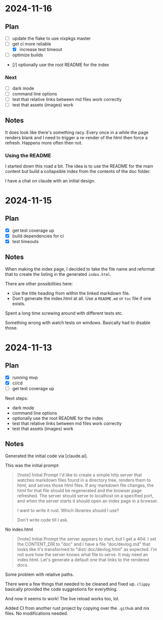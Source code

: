# 2024-11-16

## Plan

- [ ] update the flake to use nixpkgs master
- [ ] get ci more reliable
  - [x] increase test timeout
- [ ] optimize builds
- [/] optionally use the root README for the index

### Next

- [ ] dark mode
- [ ] command line options
- [ ] test that relative links between md files work correctly
- [ ] test that assets (images) work

## Notes

It does look like there's something racy. Every once in a while the page
renders blank and I need to trigger a re-render of the html then force a 
refresh. Happens more often then not.

### Using the README

I started down this road a bit. The idea is to use the README for the main
content but build a collapsible index from the contents of the doc folder.

I have a chat on claude with an initial design.

# 2024-11-15

## Plan

- [x] get test coverage up
- [x] build dependencies for ci
- [x] test timeouts

## Notes

When making the index page, I decided to take the file name and 
reformat that to create the listing in the generated `index.html`.

There are other possibilities here:
- Use the title heading from within the linked markdown file.
- Don't generate the index.html at all. Use a `README.md` or `toc`
  file if one exists.

Spent a long time screwing around with different tests etc.

Something wrong with watch tests on windows. Basically had to disable those.

# 2024-11-13

## Plan

- [x] running mvp
- [x] ci/cd
- [ ] get test coverage up

Next steps:
- dark mode
- command line options
- optionally use the root README for the index
- test that relative links between md files work correctly
- test that assets (images) work

## Notes

Generated the initial code via [claude.ai].

This was the initial prompt:

> [!note] Initial Prompt
> I'd like to create a simple http server that watches markdown files found
> in a directory tree, renders them to html, and serves those html files. If any
> markdown file changes, the html for that file should be regenerated and the
> browser page refreshed. The server should serve to localhost on a specified
> port, and when the server starts it should open an index page in a browser.
> 
> I want to write it rust. Which libraries should I use?
>
> Don't write code till I ask.

No index.html

> [!note] Initial Prompt
> the server appears to start, but I get a 404. I set the CONTENT_DIR to "doc"
> and I have a file "doc/devlog.md" that looks like it's transformed to "dist/
> doc/devlog.html" as expected. I'm not sure how the server knows what file to
> serve. It may need an index.html. Let's generate a default one that links to the
> rendered docs.

Some problem with relative paths.

There were a few things that needed to be cleaned and fixed up. `clippy`
basically provided the code suggestions for everything.

And now it seems to work! The live reload works too, lol.

Added CI from another rust project by copying over the `.github` and nix files.
No modifications needed.
